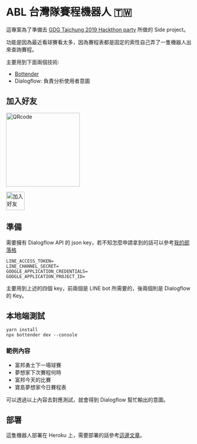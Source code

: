 # ABL 台灣隊賽程機器人 🇹🇼

這專案為了準備去 [GDG Taichung 2019 Hackthon party](https://www.meetup.com/GDGTaichung/events/266686542/) 所做的 Side project。

功能是因為最近看球賽看太多，因為賽程表都是固定的索性自己弄了一隻機器人出來查詢賽程。

主要用到下面兩個技術:
- [Bottender](https://github.com/Yoctol/bottender)
- Dialogflow: 負責分析使用者意圖

## 加入好友

<img height="200" border="0" alt="QRcode" src="https://i.imgur.com/WWcrP98.png">

<a href="https://line.me/R/ti/p/%40144vqxgp"><img height="50" border="0" alt="加入好友" src="https://scdn.line-apps.com/n/line_add_friends/btn/zh-Hant.png"></a>

## 準備
需要擁有 Dialogflow API 的 json key，若不知怎麼申請拿到的話可以參考[我的部落格](https://nijialin.com/2019/12/10/Bottender-x-Dialogflow-x-LINE/)

```
LINE_ACCESS_TOKEN=
LINE_CHANNEL_SECRET=
GOOGLE_APPLICATION_CREDENTIALS=
GOOGLE_APPLICATION_PROJECT_ID=
```
主要用到上述的四個 key，前兩個是 LINE bot 所需要的，後兩個則是 Dialogflow 的 Key。

## 本地端測試
```
yarn install
npx bottender dev --console
```
### 範例內容
- 富邦勇士下一場球賽
- 夢想家下次賽程何時
- 富邦今天的比賽
- 寶島夢想家今日賽程表

可以透過以上內容去對應測試，就會得到 Dialogflow 幫忙輸出的意圖。

## 部署

這隻機器人部署在 Heroku 上，需要部署的話參考[這邊文章](https://ithelp.ithome.com.tw/articles/10228055)。
